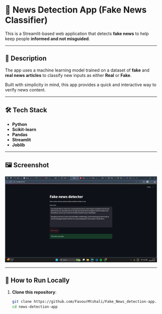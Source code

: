 # 📰 News Detection App (Fake News Classifier)

This is a Streamlit-based web application that detects **fake news** to help keep people **informed and not misguided**.

---

## 📌 Description

The app uses a machine learning model trained on a dataset of **fake** and **real news articles** to classify new inputs as either **Real** or **Fake**.

Built with simplicity in mind, this app provides a quick and interactive way to verify news content.

---

## 🛠️ Tech Stack

- **Python**
- **Scikit-learn**
- **Pandas**
- **Streamlit**
- **Joblib**

---

## 🖼️ Screenshot

![Description](screenshots/news_detection.png)


---

## 🚀 How to Run Locally

1. **Clone this repository**:
   ```bash
   git clone https://github.com/FavourMtshali/Fake_News_detection-app.git
   cd news-detection-app

